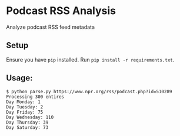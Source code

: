 # Podcast RSS Analysis
Analyze podcast RSS feed metadata

## Setup
Ensure you have `pip` installed. Run `pip install -r requirements.txt`.

## Usage:
```
$ python parse.py https://www.npr.org/rss/podcast.php?id=510289
Processing 300 entires
Day Monday: 1
Day Tuesday: 2
Day Friday: 75
Day Wednesday: 110
Day Thursday: 39
Day Saturday: 73
```
